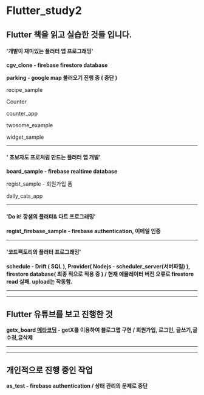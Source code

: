# Flutter_study2

## Flutter 책을 읽고 실습한 것들 입니다.

#### '개발이 재미있는 플러터 앱 프로그래밍'

**cgv_clone - firebase firestore database**

**parking - google map 불러오기 진행 중 ( 중단 )**

recipe_sample

Counter

counter_app

twosome_example

widget_sample

---

#### ' 초보자도 프로처럼 만드는 플러터 앱 개발'

**board_sample - firebase realtime database**

regist_sample - 회원가입 폼

daily_cats_app

---

#### 'Do it! 깡샘의 플러터& 다트 프로그래밍'

**regist_firebase_sample - firebase authentication, 이메일 인증**

---

#### '코드팩토리의 플러터 프로그래밍'

**schedule - Drift ( SQL ), Provider( Nodejs - scheduler_server(서버파일) ), firestore database( 최종 적으로 적용 중 ) / 현재 에뮬레이터 버전 오류로 firestore read 실패. upload는 작동함.**

---

---

## Flutter 유튜브를 보고 진행한 것

**getx_board [메타코딩](https://www.youtube.com/playlist?list=PL93mKxaRDidESjm_xR9BEKj5VJQMXy0tM) - getX를 이용하여 블로그앱 구현 / 회원가입, 로그인, 글쓰기,글수정,글삭제**


---

---

## 개인적으로 진행 중인 작업

**as_test - firebase authentication / 상태 관리의 문제로 중단**
